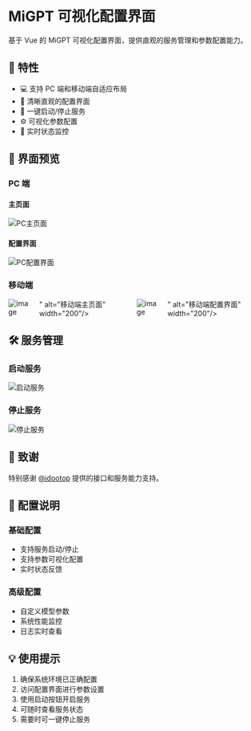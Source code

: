 # MiGPT 可视化配置界面

基于 Vue 的 MiGPT 可视化配置界面，提供直观的服务管理和参数配置能力。

## 🌟 特性

- 💻 支持 PC 端和移动端自适应布局
- 🎨 清晰直观的配置界面
- 🚀 一键启动/停止服务
- ⚙️ 可视化参数配置
- 🔄 实时状态监控

## 📱 界面预览

### PC 端

#### 主页面
![PC主页面](<img width="1064" alt="image" src="https://github.com/user-attachments/assets/9a86f85b-189e-461d-ba6d-bf320a7f7c78" />)

#### 配置界面
![PC配置界面](<img width="1020" alt="image" src="https://github.com/user-attachments/assets/6d45700f-d25c-464b-bf75-cfb6b02f3981" />)

### 移动端

<div style="display: flex; gap: 20px;">
  <img src="<img width="209" alt="image" src="https://github.com/user-attachments/assets/08612c74-bdab-445d-bd0b-d98f750f931d" />
" alt="移动端主页面" width="200"/>
  <img src="<img width="209" alt="image" src="https://github.com/user-attachments/assets/7ba06c3a-8ba2-4213-ba58-2e35da23eb8b" />
" alt="移动端配置界面" width="200"/>
</div>

## 🛠️ 服务管理

### 启动服务
![启动服务](<img width="735" alt="image" src="https://github.com/user-attachments/assets/377b1969-20f2-4cf5-8bd2-ba0f31a1fa3b" />
)

### 停止服务
![停止服务](<img width="702" alt="image" src="https://github.com/user-attachments/assets/9cebab47-9367-43a2-acd8-1ecdd59724ef" />
)

## 🙏 致谢

特别感谢 [@idootop](https://github.com/idootop) 提供的接口和服务能力支持。

## 📝 配置说明

### 基础配置
- 支持服务启动/停止
- 支持参数可视化配置
- 实时状态反馈

### 高级配置
- 自定义模型参数
- 系统性能监控
- 日志实时查看

## 💡 使用提示

1. 确保系统环境已正确配置
2. 访问配置界面进行参数设置
3. 使用启动按钮开启服务
4. 可随时查看服务状态
5. 需要时可一键停止服务


